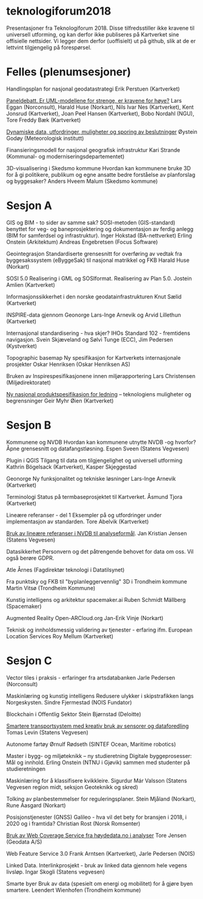 # teknologiforum2018

Presentasjoner fra Teknologiforum 2018. Disse tilfredsstiller ikke kravene til universell utforming, og kan derfor ikke publiseres på Kartverket sine offisielle nettsider. Vi legger dem derfor (uoffisielt) ut på github, slik at de er lettvint tilgjengelig på forespørsel. 


# Felles (plenumsesjoner)

Handlingsplan for nasjonal geodatastrategi
Erik Perstuen (Kartverket)


[Paneldebatt. Er UML-modellene for strenge, er kravene for høye?](Paneldebatt.pdf)
Lars Eggan (Norconsult), Harald Huse (Norkart), Nils Ivar Nes (Kartverket), 
Kent Jonsrud (Kartverket), 
Joan Peel Hansen (Kartverket), Bobo Nordahl (NGU), 
Tore Freddy Bæk (Kartverket)


[Dynamiske data, utfordringer, muligheter og sporing av beslutninger](Dynamiske_data_utfordringer_muligheter_poring_beslutninger_metno_OysteinGodoy.pdf)
Øystein Godøy (Meteorologisk institutt)

Finansieringsmodell for nasjonal geografisk infrastruktur
Kari Strande (Kommunal- og moderniseringsdepartementet)


3D-visualisering i Skedsmo kommune
Hvordan kan kommunene bruke 3D for å gi politikere, publikum og egne
ansatte bedre forståelse av planforslag og byggesaker?
Anders Hveem Malum (Skedsmo kommune)


# Sesjon A

GIS og BIM - to sider av samme
sak? SOSI-metoden (GIS-standard) benyttet for veg- og baneprosjektering og
dokumentasjon av ferdig anlegg (BIM for samferdsel og infrastruktur).
Inger Hokstad (BA-nettverket)
Erling Onstein (Arkitektum)
Andreas Engebretsen (Focus
Software)

Geointegrasjon
Standardiserte grensesnitt for
overføring av vedtak fra
byggesakssystem (eByggeSak)
til nasjonal matrikkel og FKB
Harald Huse (Norkart)

SOSI 5.0
Realisering i GML og SOSIformat.
Realisering av Plan 5.0.
Jostein Amlien (Kartverket)

Informasjonssikkerhet i den
norske geodatainfrastrukturen
Knut Sælid (Kartverket)


INSPIRE-data gjennom Geonorge
Lars-Inge Arnevik og Arvid
Lillethun (Kartverket)

Internasjonal standardisering - hva skjer?
IHOs Standard 102 - fremtidens navigasjon.
Svein Skjæveland og
Sølvi Tunge (ECC),
Jim Pedersen (Kystverket) 

Topographic basemap
Ny spesifikasjon for
Kartverkets internasjonale
prosjekter
Oskar Henriksen (Oskar
Henriksen AS)

Bruken av Inspirespesifikasjonene innen miljørapportering
Lars Christensen
(Miljødirektoratet)


[Ny nasjonal
produktspesifikasjon for ledning](Geir_Myhr_Oien_20181114_Teknologiforum_nasjonal-prodspek.pdf) – teknologiens muligheter og begrensninger
Geir Myhr Øien (Kartverket)


# Sesjon B

Kommunene og NVDB 
Hvordan kan kommunene utnytte NVDB -og hvorfor? Åpne grensesnitt og datafangstløsning.
Espen Sveen (Statens
Vegvesen)

Plugin i QGIS
Tilgang til data om tilgjengelighet og universell utforming
Kathrin Bögelsack
(Kartverket), Kasper
Skjeggestad

Geonorge
Ny funksjonalitet og tekniske
løsninger
Lars-Inge Arnevik (Kartverket)

Terminologi
Status på termbaseprosjektet
til Kartverket.
Åsmund Tjora (Kartverket)

Lineære referanser - del 1
Eksempler på og utfordringer
under implementasjon av
standarden.
Tore Abelvik (Kartverket) 

[Bruk av lineære referanser i NVDB til analyseformål](lineare_referanser_nvdb_svv_jensen.pdf). 
Jan Kristian Jensen (Statens Vegvesen)


Datasikkerhet
Personvern og det
påtrengende behovet for
data om oss. Vil også berøre
GDPR.

Atle Årnes (Fagdirektør
teknologi i Datatilsynet)

Fra punktsky og FKB til
"byplanleggervennlig" 3D i
Trondheim kommune
Martin Vitsø (Trondheim
Kommune)

Kunstig intelligens og
arkitektur
spacemaker.ai
Ruben Schmidt Mällberg
(Spacemaker)

Augmented Reality
Open-ARCloud.org
Jan-Erik Vinje (Norkart)

Teknisk og innholdsmessig
validering av tjenester -
erfaring ifm. European
Location Services
Roy Mellum (Kartverket)


# Sesjon C

Vector tiles i praksis -
erfaringer fra
artsdatabanken
Jarle Pedersen (Norconsult)

Maskinlæring og kunstig
intelligens
Redusere ulykker i
skipstrafikken langs
Norgeskysten.
Sindre Fjermestad (NOIS
Fundator)

Blockchain i Offentlig
Sektor
Stein Bjørnstad (Deloitte)


[Smartere transportsystem med kreativ bruk av sensorer og dataforedling](smartere_transport_m_sensor_svv_levin.pdf) 
Tomas Levin (Statens Vegvesen)


Autonome fartøy Ørnulf Rødseth (SINTEF Ocean, Maritime robotics)

Master i bygg- og miljøteknikk – ny studieretning Digitale byggeprosesser: Mål og innhold. 
Erling Onstein (NTNU i Gjøvik) sammen med studenter på studieretningen



Maskinlæring for å klassifisere kvikkleire. 
Sigurdur Már Valsson
(Statens Vegvesen region
midt, seksjon Geoteknikk
og skred)

Tolking av
planbestemmelser for
reguleringsplaner.
Stein Mjåland (Norkart),
Rune Aasgard (Norkart)

Posisjonstjenester (GNSS)
Galileo - hva vil det bety
for bransjen i 2018, i 2020
og i framtida?
Christian Rost (Norsk
Romsenter)

[Bruk av Web Coverage Service fra høydedata.no i analyser](https://arcg.is/0rfraW) 
Tore Jensen (Geodata A/S)


Web Feature Service 3.0
Frank Arntsen (Kartverket), Jarle
Pedersen (NOIS)

Linked Data. Interlinkprosjekt - bruk av linked data gjennom hele
vegens livsløp. 
Ingar Skogli (Statens
vegvesen)

Smarte byer
Bruk av data (spesielt om
energi og mobilitet) for å
gjøre byen smartere.
Leendert Wienhofen
(Trondheim kommune)
